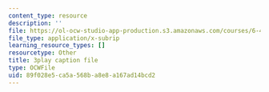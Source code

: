 ```yaml
---
content_type: resource
description: ''
file: https://ol-ocw-studio-app-production.s3.amazonaws.com/courses/6-451-principles-of-digital-communication-ii-spring-2005/89f028e5ca5a568ba8e8a167ad14bcd2_KalMFMv3_IM.vtt
file_type: application/x-subrip
learning_resource_types: []
resourcetype: Other
title: 3play caption file
type: OCWFile
uid: 89f028e5-ca5a-568b-a8e8-a167ad14bcd2
---
```

